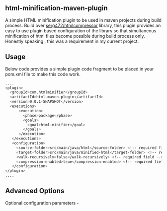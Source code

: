 ## html-minification-maven-plugin
A simple HTML minification plugin to be used in maven projects during build process. Build over [serg472/htmlcompressor](https://github.com/serg472/htmlcompressor) library, this plugin provides an easy to use plugin based configuration of the library so that simultaneous minification of html files become possible during build process only. Honestly speaking , this was a requirement in my current project.

## Usage
Below code provides a simple plugin code fragment to be placed in your pom.xml file to make this code work.
```sh
....
<plugin>
  <groupId>com.htmlminifier</groupId>
  <artifactId>html-maven-plugin</artifactId>
  <version>0.0.1-SNAPSHOT</version>
  <executions>
      <execution>
        <phase>package</phase>
        <goals>
          <goal>html-minifier</goal>
        </goals>
      </execution>
   </executions>
   <configuration>
     <source-folder>src/main/java/html</source-folder> <!-- required field -->
     <target-folder>src/main/java/minified-html</target-folder> <!-- required field -->
     <walk-recursively>false</walk-recursively> <!-- required field -->
     <compression-enabled>true</compression-enabled> <!-- required field -->
   </configuration>
</plugin>
....
```
## Advanced Options
Optional configuration parameters - 

